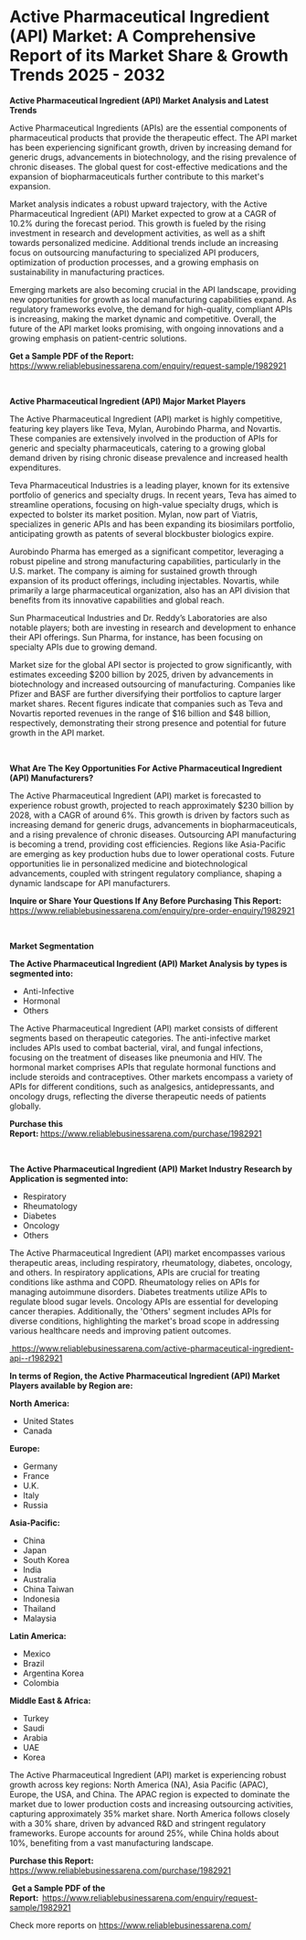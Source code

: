 <p><h1>Active Pharmaceutical Ingredient (API) Market: A Comprehensive Report of its Market Share & Growth Trends 2025 - 2032</h1></p><p><strong>Active Pharmaceutical Ingredient (API) Market Analysis and Latest Trends</strong></p>
<p><p>Active Pharmaceutical Ingredients (APIs) are the essential components of pharmaceutical products that provide the therapeutic effect. The API market has been experiencing significant growth, driven by increasing demand for generic drugs, advancements in biotechnology, and the rising prevalence of chronic diseases. The global quest for cost-effective medications and the expansion of biopharmaceuticals further contribute to this market's expansion.</p><p>Market analysis indicates a robust upward trajectory, with the Active Pharmaceutical Ingredient (API) Market expected to grow at a CAGR of 10.2% during the forecast period. This growth is fueled by the rising investment in research and development activities, as well as a shift towards personalized medicine. Additional trends include an increasing focus on outsourcing manufacturing to specialized API producers, optimization of production processes, and a growing emphasis on sustainability in manufacturing practices.</p><p>Emerging markets are also becoming crucial in the API landscape, providing new opportunities for growth as local manufacturing capabilities expand. As regulatory frameworks evolve, the demand for high-quality, compliant APIs is increasing, making the market dynamic and competitive. Overall, the future of the API market looks promising, with ongoing innovations and a growing emphasis on patient-centric solutions.</p></p>
<p><strong>Get a Sample PDF of the Report:&nbsp;</strong> <a href="https://www.reliablebusinessarena.com/enquiry/request-sample/1982921?utm_campaign=2805&utm_medium=2&utm_source=Github&utm_content=ia&utm_term=03042025&utm_id=active-pharmaceutical-ingredient-api">https://www.reliablebusinessarena.com/enquiry/request-sample/1982921</a></p>
<p>&nbsp;</p>
<p><strong>Active Pharmaceutical Ingredient (API) Major Market Players</strong></p>
<p><p>The Active Pharmaceutical Ingredient (API) market is highly competitive, featuring key players like Teva, Mylan, Aurobindo Pharma, and Novartis. These companies are extensively involved in the production of APIs for generic and specialty pharmaceuticals, catering to a growing global demand driven by rising chronic disease prevalence and increased health expenditures.</p><p>Teva Pharmaceutical Industries is a leading player, known for its extensive portfolio of generics and specialty drugs. In recent years, Teva has aimed to streamline operations, focusing on high-value specialty drugs, which is expected to bolster its market position. Mylan, now part of Viatris, specializes in generic APIs and has been expanding its biosimilars portfolio, anticipating growth as patents of several blockbuster biologics expire.</p><p>Aurobindo Pharma has emerged as a significant competitor, leveraging a robust pipeline and strong manufacturing capabilities, particularly in the U.S. market. The company is aiming for sustained growth through expansion of its product offerings, including injectables. Novartis, while primarily a large pharmaceutical organization, also has an API division that benefits from its innovative capabilities and global reach.</p><p>Sun Pharmaceutical Industries and Dr. Reddy’s Laboratories are also notable players; both are investing in research and development to enhance their API offerings. Sun Pharma, for instance, has been focusing on specialty APIs due to growing demand.</p><p>Market size for the global API sector is projected to grow significantly, with estimates exceeding $200 billion by 2025, driven by advancements in biotechnology and increased outsourcing of manufacturing. Companies like Pfizer and BASF are further diversifying their portfolios to capture larger market shares. Recent figures indicate that companies such as Teva and Novartis reported revenues in the range of $16 billion and $48 billion, respectively, demonstrating their strong presence and potential for future growth in the API market.</p></p>
<p>&nbsp;</p>
<p><strong>What Are The Key Opportunities For Active Pharmaceutical Ingredient (API) Manufacturers?</strong></p>
<p><p>The Active Pharmaceutical Ingredient (API) market is forecasted to experience robust growth, projected to reach approximately $230 billion by 2028, with a CAGR of around 6%. This growth is driven by factors such as increasing demand for generic drugs, advancements in biopharmaceuticals, and a rising prevalence of chronic diseases. Outsourcing API manufacturing is becoming a trend, providing cost efficiencies. Regions like Asia-Pacific are emerging as key production hubs due to lower operational costs. Future opportunities lie in personalized medicine and biotechnological advancements, coupled with stringent regulatory compliance, shaping a dynamic landscape for API manufacturers.</p></p>
<p><strong>Inquire or Share Your Questions If Any Before Purchasing This Report:</strong> <a href="https://www.reliablebusinessarena.com/enquiry/pre-order-enquiry/1982921?utm_campaign=2805&utm_medium=2&utm_source=Github&utm_content=ia&utm_term=03042025&utm_id=active-pharmaceutical-ingredient-api">https://www.reliablebusinessarena.com/enquiry/pre-order-enquiry/1982921</a></p>
<p>&nbsp;</p>
<p><strong>Market Segmentation</strong></p>
<p><strong>The Active Pharmaceutical Ingredient (API) Market Analysis by types is segmented into:</strong></p>
<p><ul><li>Anti-Infective</li><li>Hormonal</li><li>Others</li></ul></p>
<p><p>The Active Pharmaceutical Ingredient (API) market consists of different segments based on therapeutic categories. The anti-infective market includes APIs used to combat bacterial, viral, and fungal infections, focusing on the treatment of diseases like pneumonia and HIV. The hormonal market comprises APIs that regulate hormonal functions and include steroids and contraceptives. Other markets encompass a variety of APIs for different conditions, such as analgesics, antidepressants, and oncology drugs, reflecting the diverse therapeutic needs of patients globally.</p></p>
<p><strong>Purchase this Report:&nbsp;</strong><a href="https://www.reliablebusinessarena.com/purchase/1982921?utm_campaign=2805&utm_medium=2&utm_source=Github&utm_content=ia&utm_term=03042025&utm_id=active-pharmaceutical-ingredient-api">https://www.reliablebusinessarena.com/purchase/1982921</a></p>
<p>&nbsp;</p>
<p><strong>The Active Pharmaceutical Ingredient (API) Market Industry Research by Application is segmented into:</strong></p>
<p><ul><li>Respiratory</li><li>Rheumatology</li><li>Diabetes</li><li>Oncology</li><li>Others</li></ul></p>
<p><p>The Active Pharmaceutical Ingredient (API) market encompasses various therapeutic areas, including respiratory, rheumatology, diabetes, oncology, and others. In respiratory applications, APIs are crucial for treating conditions like asthma and COPD. Rheumatology relies on APIs for managing autoimmune disorders. Diabetes treatments utilize APIs to regulate blood sugar levels. Oncology APIs are essential for developing cancer therapies. Additionally, the 'Others' segment includes APIs for diverse conditions, highlighting the market's broad scope in addressing various healthcare needs and improving patient outcomes.</p></p>
<p><a href="https://www.reliablebusinessarena.com/active-pharmaceutical-ingredient-api--r1982921?utm_campaign=2805&utm_medium=2&utm_source=Github&utm_content=ia&utm_term=03042025&utm_id=active-pharmaceutical-ingredient-api">&nbsp;https://www.reliablebusinessarena.com/active-pharmaceutical-ingredient-api--r1982921</a></p>
<p><strong>In terms of Region, the Active Pharmaceutical Ingredient (API) Market Players available by Region are:</strong></p>
<p>
    <p> <strong> North America: </strong>
        <ul>
            <li>United States</li>
            <li>Canada</li>
        </ul>
        </p> 
    <p> <strong> Europe: </strong>
        <ul>
            <li>Germany</li>
            <li>France</li>
            <li>U.K.</li>
            <li>Italy</li>
            <li>Russia</li>
        </ul>
        </p> 
    <p> <strong> Asia-Pacific: </strong>
        <ul>
            <li>China</li>
            <li>Japan</li>
            <li>South Korea</li>
            <li>India</li>
            <li>Australia</li>
            <li>China Taiwan</li>
            <li>Indonesia</li>
            <li>Thailand</li>
            <li>Malaysia</li>
        </ul>
        </p> 
    <p> <strong> Latin America: </strong>
        <ul>
            <li>Mexico</li>
            <li>Brazil</li>
            <li>Argentina Korea</li>
            <li>Colombia</li>
        </ul>
        </p> 
    <p> <strong> Middle East & Africa: </strong>
        <ul>
            <li>Turkey</li>
            <li>Saudi</li>
            <li>Arabia</li>
            <li>UAE</li>
            <li>Korea</li>
        </ul>
    </p>
    </p>
<p><p>The Active Pharmaceutical Ingredient (API) market is experiencing robust growth across key regions: North America (NA), Asia Pacific (APAC), Europe, the USA, and China. The APAC region is expected to dominate the market due to lower production costs and increasing outsourcing activities, capturing approximately 35% market share. North America follows closely with a 30% share, driven by advanced R&D and stringent regulatory frameworks. Europe accounts for around 25%, while China holds about 10%, benefiting from a vast manufacturing landscape.</p></p>
<p><strong>Purchase this Report: </strong><a href="https://www.reliablebusinessarena.com/purchase/1982921?utm_campaign=2805&utm_medium=2&utm_source=Github&utm_content=ia&utm_term=03042025&utm_id=active-pharmaceutical-ingredient-api">https://www.reliablebusinessarena.com/purchase/1982921</a></p>
<p>&nbsp;<strong>Get a Sample PDF of the Report:&nbsp;&nbsp;</strong><a href="https://www.reliablebusinessarena.com/enquiry/request-sample/1982921?utm_campaign=2805&utm_medium=2&utm_source=Github&utm_content=ia&utm_term=03042025&utm_id=active-pharmaceutical-ingredient-api">https://www.reliablebusinessarena.com/enquiry/request-sample/1982921</a></p>
<p><strong></strong></p>
<p>Check more reports on <a href="https://www.reliablebusinessarena.com/?utm_campaign=2805&utm_medium=2&utm_source=Github&utm_content=ia&utm_term=03042025&utm_id=active-pharmaceutical-ingredient-api">https://www.reliablebusinessarena.com/</a></p>